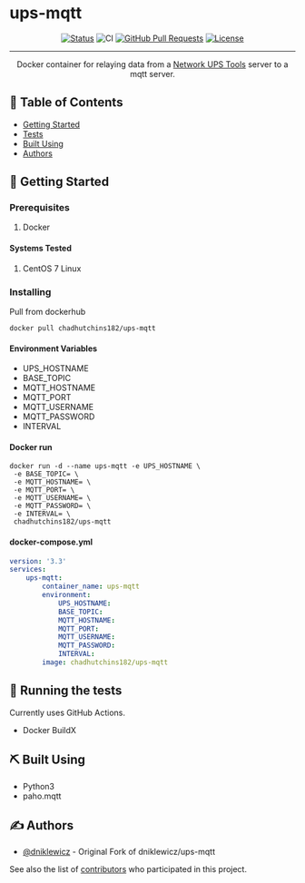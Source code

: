 # ups-mqtt


<div align="center">

[![Status](https://img.shields.io/badge/status-active-success.svg)]()
![CI](https://github.com/chadhutchins182/ups-mqtt/workflows/CI/badge.svg)
[![GitHub Pull Requests](https://img.shields.io/github/issues-pr/chadhutchins182/ups-mqtt.svg)](https://github.com/chadhutchins182/ups-mqtt/pulls)
[![License](https://img.shields.io/badge/license-MIT-blue.svg)](/LICENSE)

</div>

---

<p align="center"> Docker container for relaying data from a <a href="https://networkupstools.org/">Network UPS Tools</a> server to a mqtt server.
    <br> 
</p>

## 📝 Table of Contents

- [Getting Started](#getting_started)
- [Tests](#tests)
- [Built Using](#built_using)
- [Authors](#authors)



## 🏁 Getting Started <a name = "getting_started"></a>

### Prerequisites

1. Docker


#### Systems Tested

1. CentOS 7 Linux


### Installing

Pull from dockerhub 

```shell
docker pull chadhutchins182/ups-mqtt
```

#### Environment Variables

* UPS_HOSTNAME 
* BASE_TOPIC 
* MQTT_HOSTNAME 
* MQTT_PORT 
* MQTT_USERNAME 
* MQTT_PASSWORD 
* INTERVAL

#### Docker run


```shell
docker run -d --name ups-mqtt -e UPS_HOSTNAME \
 -e BASE_TOPIC= \
 -e MQTT_HOSTNAME= \
 -e MQTT_PORT= \
 -e MQTT_USERNAME= \
 -e MQTT_PASSWORD= \
 -e INTERVAL= \
 chadhutchins182/ups-mqtt
```

#### docker-compose.yml

```yml
version: '3.3'
services:
    ups-mqtt:
        container_name: ups-mqtt
        environment:
            UPS_HOSTNAME:
            BASE_TOPIC:
            MQTT_HOSTNAME:
            MQTT_PORT:
            MQTT_USERNAME:
            MQTT_PASSWORD:
            INTERVAL:
        image: chadhutchins182/ups-mqtt
```

## 🔧 Running the tests <a name = "tests"></a>

Currently uses GitHub Actions.

* Docker BuildX


## ⛏️ Built Using <a name = "built_using"></a>

- Python3
- paho.mqtt

## ✍️ Authors <a name = "authors"></a>

- [@dniklewicz](https://github.com/dniklewicz/ups-mqtt) - Original Fork of dniklewicz/ups-mqtt

See also the list of [contributors](https://github.com/chadhutchins182/ups-mqtt/contributors) who participated in this project.